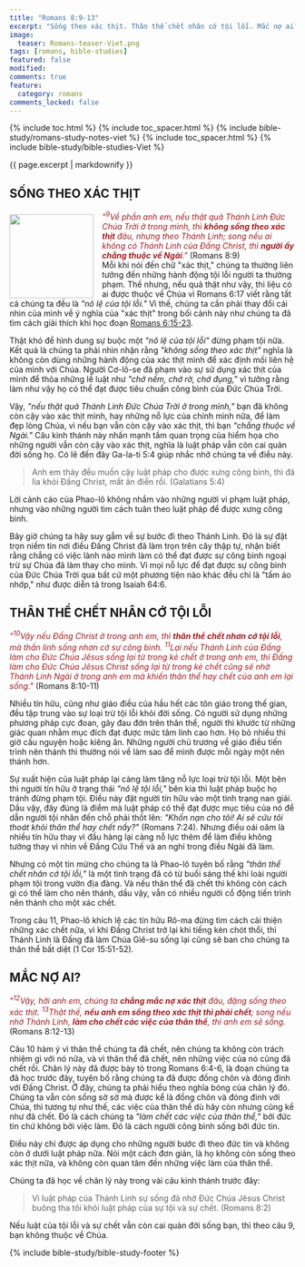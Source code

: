 ```yaml
---
title: "Romans 8:9-13"
excerpt: "Sống theo xác thịt. Thân thể chết nhân cớ tội lỗi. Mắc nợ ai?"
image:
  teaser: Romans-teaser-Viet.png
tags: [romans, bible-studies]
featured: false
modified:
comments: true
feature:
  category: romans
comments_locked: false
---
```


{% include toc.html %}
{% include toc_spacer.html %}
{% include bible-study/romans-study-notes-viet %}
{% include toc_spacer.html %}
{% include bible-study/bible-studies-Viet %}

{{ page.excerpt | markdownify }}

## SỐNG THEO XÁC THỊT

<div>
<p>
<img alt src="http://vacsf.org/assets/images/Romans-teaser-Viet.png" style="border: 0px none; margin: 7px 15px 0px 0px; max-width: 100%; height: 148px; padding: 0px; float: left;">
    <span style="color: rgb(159, 29, 33);"><i>"<sup>9</sup>Về phần anh em, nếu thật quả Thánh Linh Ðức Chúa Trời ở trong mình, thì <strong>không sống theo xác thịt</strong> đâu, nhưng theo Thánh Linh; song nếu ai không có Thánh Linh của Ðấng Christ, thì <strong>người ấy chẳng thuộc về Ngài</strong>."</i></span> (Romans 8:9)<br />Mỗi khi nói đến chữ "xác thịt," chúng ta thường liên tưởng đến những hành động tội lỗi người ta thường phạm. Thế nhưng, nếu quả thật như vậy, thì liệu có ai được thuộc về Chúa vì Romans 6:17 viết rằng tất cả chúng ta đều là  <i>"nô lệ của tội lỗi."</i> Vì thế, chúng ta cần phải thay đổi cái nhìn của mình về ý nghĩa của "xác thịt" trong bối cảnh này như chúng ta đã tìm cách giải thích khi học đoạn <a href="https://vacsf.org/romans-viet/Romans-06-v15-23-Viet/" target="__blank">Romans 6:15-23</a>.</p>
</div>

Thật khó để hình dung sự buộc một *"nô lệ của tội lỗi"* đừng phạm tội nữa. Kết quả là chúng ta phải nhìn nhận rằng *"không sống theo xác thịt"* nghĩa là không còn dùng những hành động của xác thịt mình để xác định mối liên hệ của mình với Chúa. Người Cơ-lô-se đã phạm vào sự sử dụng xác thịt của mình để thỏa những lề luật như *"chớ nếm, chớ rờ, chớ đụng,"* vì tưởng rằng làm như vậy họ có thể đạt được tiêu chuẩn công bình của Đức Chúa Trời.

Vậy, *"nếu thật quả Thánh Linh Ðức Chúa Trời ở trong mình,"* bạn đã không còn cậy vào xác thịt mình, hay những nỗ lực của chính mình nữa, để làm đẹp lòng Chúa, vì nếu bạn vẫn còn cậy vào xác thịt, thì bạn *"chẳng thuộc về Ngài."* Câu kinh thánh này nhấn mạnh tầm quan trọng của hiểm họa cho những người vẫn còn cậy vào xác thịt, nghĩa là luật pháp vẫn còn cai quản đời sống họ. Có lẽ đến đây Ga-la-ti 5:4 giúp nhắc nhở chúng ta về điều này.

> Anh em thảy đều muốn cậy luật pháp cho được xưng công bình, thì đã lìa khỏi Ðấng Christ, mất ân điển rồi. (Galatians 5:4)

Lời cảnh cáo của Phao-lô không nhắm vào những người vi phạm luật pháp, nhưng vào những người tìm cách tuân theo luật pháp để được xưng công bình.

Bây giờ chúng ta hãy suy gẫm về sự bước đi theo Thánh Linh. Đó là sự đặt trọn niềm tin nơi điều Đấng Christ đã làm trọn trên cây thập tự, nhận biết rằng chẳng có việc lành nào mình làm có thể đạt được sự công bình ngoại trừ sự Chúa đã làm thay cho mình. Vì mọi nỗ lực để đạt được sự công bình của Đức Chúa Trời qua bất cứ một phương tiện nào khác đều chỉ là "tấm áo nhớp," như được diễn tả trong Isaiah 64:6.

## THÂN THỂ CHẾT NHÂN CỚ TỘI LỖI

<span style="color: rgb(159, 29, 33);">
<i>"<sup>10</sup>Vậy nếu Ðấng Christ ở trong anh em, thì <strong>thân thể chết nhơn cớ tội lỗi</strong>, mà thần linh sống nhơn cớ sự công bình.  <sup>11</sup>Lại nếu Thánh Linh của Ðấng làm cho Ðức Chúa Jêsus sống lại từ trong kẻ chết ở trong anh em, thì Ðấng làm cho Ðức Chúa Jêsus Christ sống lại từ trong kẻ chết cũng sẽ nhờ Thánh Linh Ngài ở trong anh em mà khiến thân thể hay chết của anh em lại sống."</i></span> (Romans 8:10-11)

Nhiều tín hữu, cũng như giáo điều của hầu hết các tôn giáo trong thế gian, đều tập trung vào sự loại trừ tội lỗi khỏi đời sống. Có người sử dụng những phương pháp cực đoan, gây đau đớn trên thân thể, người thì khước từ những giác quan nhằm mục đích đạt được mức tâm linh cao hơn. Họ bỏ nhiều thì giờ cầu nguyện hoặc kiêng ăn. Những người chủ trương về giáo điều tiến trình nên thánh thì thường nói về làm sao để mình được mỗi ngày một nên thánh hơn.

Sự xuất hiện của luật pháp lại càng làm tăng nỗ lực loại trừ tội lỗi. Một bên thì người tín hữu ở trạng thái *"nô lệ tội lỗi,"* bên kia thì luật pháp buộc họ tránh đừng phạm tội. Điều này đặt người tín hữu vào một tình trạng nan giải. Dầu vậy, đây đúng là điểm mà luật pháp có thể đạt được mục tiêu của nó để dẫn người tội nhân đến chỗ phải thốt lên: *"Khốn nạn cho tôi! Ai sẽ cứu tôi thoát khỏi thân thể hay chết nầy?"* (Romans 7:24). Nhưng điều oái oăm là nhiều tín hữu thay vì đầu hàng lại càng nỗ lực thêm để làm điều không tưởng thay vì nhìn về Đấng Cứu Thế và an nghỉ trong điều Ngài đã làm.

Nhưng có một tin mừng cho chúng ta là Phao-lô tuyên bố rằng *"thân thể chết nhân cớ tội lỗi,"* là một tình trạng đã có từ buổi sáng thế khi loài người phạm tội trong vườn địa đàng. Và nếu thân thể đã chết thì không còn cách gì có thể làm cho nên thánh, dầu vậy, vẫn có nhiều người cổ động tiến trình nên thánh cho một xác chết.

Trong câu 11, Phao-lô khích lệ các tín hữu Rô-ma đừng tìm cách cải thiện những xác chết nữa, vì khi Đấng Christ trở lại khi tiếng kèn chót thổi, thì Thánh Linh là Đấng đã làm Chúa Giê-su sống lại cũng sẽ ban cho chúng ta thân thể bất diệt (1 Cor 15:51-52).

## MẮC NỢ AI?

<span style="color: rgb(159, 29, 33);">
<i>"<sup>12</sup>Vậy, hỡi anh em, chúng ta <strong>chẳng mắc nợ xác thịt</strong> đâu, đặng sống theo xác thịt.  <sup>13</sup>Thật thế, <strong>nếu anh em sống theo xác thịt thì phải chết</strong>; song nếu nhờ Thánh Linh, <strong>làm cho chết các việc của thân thể</strong>, thì anh em sẽ sống.</i></span> (Romans 8:12-13)

Câu 10 hàm ý vì thân thể chúng ta đã chết, nên chúng ta không còn trách nhiệm gì với nó nữa, và vì thân thể đã chết, nên những việc của nó cũng đã chết rồi. Chân lý này đã được bày tỏ trong Romans 6:4-6, là đoạn chúng ta đã học trước đây, tuyên bố rằng chúng ta đã được đồng chôn và đóng đinh với Đấng Christ. Ở đây, chúng ta phải hiểu theo nghĩa bóng của chân lý đó. Chúng ta vẫn còn sống sờ sờ mà được kể là đồng chôn và đóng đinh với Chúa, thì tương tự như thế, các việc của thân thể dù hãy còn nhưng cũng kể như đã chết. Đó là cách chúng ta *"làm chết các việc của thân thể,"* bởi đức tin chứ không bởi việc làm. Đó là cách người công bình sống bởi đức tin.

Điều này chỉ được áp dụng cho những người bước đi theo đức tin và không còn ở dưới luật pháp nữa. Nói một cách đơn giản, là họ không còn sống theo xác thịt nữa, và không còn quan tâm đến những việc làm của thân thể.

Chúng ta đã học về chân lý này trong vài câu kinh thánh trước đây:

> Vì luật pháp của Thánh Linh sự sống đã nhờ Ðức Chúa Jêsus Christ buông tha tôi khỏi luật pháp của sự tội và sự chết. (Romans 8:2)

Nếu luật của tội lỗi và sự chết vẫn còn cai quản đời sống bạn, thì theo câu 9, bạn không thuộc về Chúa.


{% include bible-study/bible-study-footer %}

